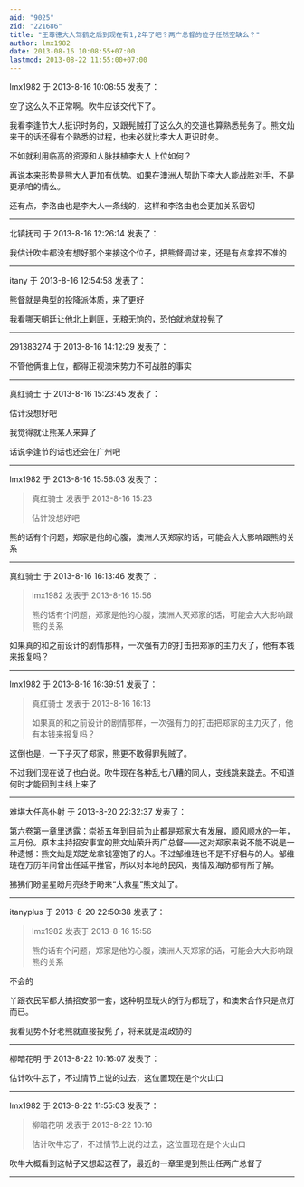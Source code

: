 ```yaml
---
aid: "9025"
zid: "221686"
title: "王尊德大人驾鹤之后到现在有1,2年了吧？两广总督的位子任然空缺么？"
author: lmx1982
date: 2013-08-16 10:08:55+07:00
lastmod: 2013-08-22 11:55:00+07:00
---
```


lmx1982 于 2013-8-16 10:08:55 发表了：

空了这么久不正常啊。吹牛应该交代下了。

我看李逢节大人挺识时务的，又跟髡贼打了这么久的交道也算熟悉髡务了。熊文灿来干的话还得有个熟悉的过程，也未必就比李大人更识时务。

不如就利用临高的资源和人脉扶植李大人上位如何？

再说本来形势是熊大人更加有优势。如果在澳洲人帮助下李大人能战胜对手，不是更承咱的情么。

还有点，李洛由也是李大人一条线的，这样和李洛由也会更加关系密切

---

北镇抚司 于 2013-8-16 12:26:14 发表了：

我估计吹牛都没有想好那个来接这个位子，把熊督调过来，还是有点拿捏不准的

---

itany 于 2013-8-16 12:54:58 发表了：

熊督就是典型的投降派体质，来了更好

我看哪天朝廷让他北上剿匪，无粮无饷的，恐怕就地就投髡了

---

291383274 于 2013-8-16 14:12:29 发表了：

不管他俩谁上位，都得正视澳宋势力不可战胜的事实

---

真红骑士 于 2013-8-16 15:23:45 发表了：

估计没想好吧

我觉得就让熊某人来算了

话说李逢节的话也还会在广州吧

---

lmx1982 于 2013-8-16 15:56:03 发表了：

> 真红骑士 发表于 2013-8-16 15:23
>
> 估计没想好吧

熊的话有个问题，郑家是他的心腹，澳洲人灭郑家的话，可能会大大影响跟熊的关系

---

真红骑士 于 2013-8-16 16:13:46 发表了：

> lmx1982 发表于 2013-8-16 15:56
>
> 熊的话有个问题，郑家是他的心腹，澳洲人灭郑家的话，可能会大大影响跟熊的关系

如果真的和之前设计的剧情那样，一次强有力的打击把郑家的主力灭了，他有本钱来报复吗？

---

lmx1982 于 2013-8-16 16:39:51 发表了：

> 真红骑士 发表于 2013-8-16 16:13
>
> 如果真的和之前设计的剧情那样，一次强有力的打击把郑家的主力灭了，他有本钱来报复吗？

这倒也是，一下子灭了郑家，熊更不敢得罪髡贼了。

不过我们现在说了也白说。吹牛现在各种乱七八糟的同人，支线跳来跳去。不知道何时才能回到主线上来了

---

难堪大任高仆射 于 2013-8-20 22:32:37 发表了：

第六卷第一章里透露：崇祯五年到目前为止都是郑家大有发展，顺风顺水的一年，三月份。原本主持招安事宜的熊文灿荣升两广总督――这对郑家来说不能不说是一种遗憾：熊文灿是郑芝龙拿钱塞饱了的人。不过邹维琏也不是不好相与的人。邹维琏在万历年间曾出任延平推官，所以对本地的民风，夷情及海防都有所了解。

狒狒们盼星星盼月亮终于盼来“大救星”熊文灿了。

---

itanyplus 于 2013-8-20 22:50:38 发表了：

> lmx1982 发表于 2013-8-16 15:56
>
> 熊的话有个问题，郑家是他的心腹，澳洲人灭郑家的话，可能会大大影响跟熊的关系

不会的

丫跟农民军都大搞招安那一套，这种明显玩火的行为都玩了，和澳宋合作只是点灯而已。

我看见势不好老熊就直接投髡了，将来就是混政协的

---

柳暗花明 于 2013-8-22 10:16:07 发表了：

估计吹牛忘了，不过情节上说的过去，这位置现在是个火山口

---

lmx1982 于 2013-8-22 11:55:03 发表了：

> 柳暗花明 发表于 2013-8-22 10:16
>
> 估计吹牛忘了，不过情节上说的过去，这位置现在是个火山口

吹牛大概看到这帖子又想起这茬了，最近的一章里提到熊出任两广总督了

---
